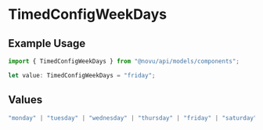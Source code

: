 # TimedConfigWeekDays

## Example Usage

```typescript
import { TimedConfigWeekDays } from "@novu/api/models/components";

let value: TimedConfigWeekDays = "friday";
```

## Values

```typescript
"monday" | "tuesday" | "wednesday" | "thursday" | "friday" | "saturday" | "sunday"
```